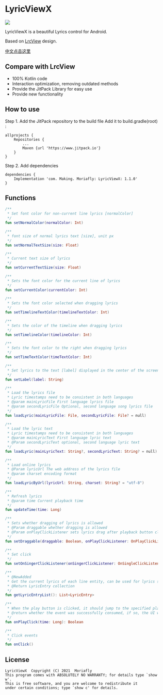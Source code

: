 # LyricViewX

[![](https://www.jitpack.io/v/Moriafly/LyricViewX.svg)](https://www.jitpack.io/#Moriafly/LyricViewX)

LyricViewX is a beautiful Lyrics control for Android.

Based on [LrcView](https://github.com/zion223/NeteaseCloudMusic-MVVM) design.

[中文点击这里](/README-zh-CN.md)

## Compare with LrcView

- 100% Kotlin code
- Interaction optimization, removing outdated methods
- Provide the JitPack Library for easy use
- Provide new functionality

## How to use 

Step 1. Add the JitPack repository to the build file
Add it to build.gradle(root) :

```
allprojects {
    Repositories {
        ...
        Maven {url 'https://www.jitpack.io'}
    }
}
```

Step 2. Add dependencies

```
dependencies {
    Implementation 'com. Making. Moriafly: LyricViewX: 1.1.0'
}
```

## Functions
```kotlin
/**
 * Set font color for non-current line lyrics [normalColor]
 */
fun setNormalColor(normalColor: Int)

/**
 * font size of normal lyrics text [size], unit px
 */
fun setNormalTextSize(size: Float)

/**
 * Current text size of lyrics
 */
fun setCurrentTextSize(size: Float)

/**
 * Sets the font color for the current line of lyrics
 */
fun setCurrentColor(currentColor: Int)

/**
 * Sets the font color selected when dragging lyrics
 */
fun setTimelineTextColor(timelineTextColor: Int)

/**
 * Sets the color of the timeline when dragging lyrics
 */
fun setTimelineColor(timelineColor: Int)

/**
 * Sets the font color to the right when dragging lyrics
 */
fun setTimeTextColor(timeTextColor: Int)

/**
 * Set lyrics to the text [label] displayed in the center of the screen when empty, such as "No lyrics yet".
 */
fun setLabel(label: String)

/**
 * Load the lyrics file
 * Lyric timestamps need to be consistent in both languages
 * @param mainLyricFile First language lyrics file
 * @param secondLyricFile Optional, second language song lyrics file
 */
fun loadLyric(mainLyricFile: File, secondLyricFile: File? = null)

/**
 * Load the lyric text
 * Lyric timestamps need to be consistent in both languages
 * @param mainLyricText First language lyric text
 * @Param secondLyricText optional, second language lyric text
 */
fun loadLyric(mainLyricText: String?, secondLyricText: String? = null)

/**
 * Load online lyrics
 * @Param lyricUrl The web address of the lyrics file
 * @param charset encoding format
 */
fun loadLyricByUrl(lyricUrl: String, charset: String? = "utf-8")

/**
 * Refresh lyrics
 * @param time Current playback time
 */
fun updateTime(time: Long)

/**
 * Sets whether dragging of lyrics is allowed
 * @Param draggable whether dragging is allowed
 * @Param onPlayClickListener sets lyrics drag after playback button click listener, if drag is allowed, it cannot be null
 */
fun setDraggable(draggable: Boolean, onPlayClickListener: OnPlayClickListener?)

/**
 * Set click
 */
fun setOnSingerClickListener(onSingerClickListener: OnSingleClickListener?)

/**
 * @NewAdded
 * Get the current lyrics of each line entity, can be used for lyrics sharing
 * @Return LyricEntry collection
 */
fun getLyricEntryList(): List<LyricEntry>

/**
 * When the play button is clicked, it should jump to the specified play position
 * @return whether the event was successfully consumed, if so, the UI will be updated
 */
fun onPlayClick(time: Long): Boolean

/**
 * Click events
 */
fun onClick()

```

## License

    LyricViewX  Copyright (C) 2021  Moriafly
    This program comes with ABSOLUTELY NO WARRANTY; for details type `show w'.
    This is free software, and you are welcome to redistribute it
    under certain conditions; type `show c' for details.